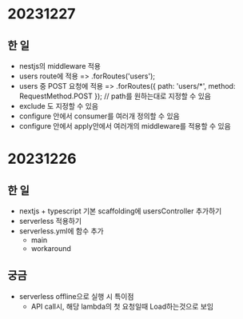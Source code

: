 # 20231227

## 한 일
- nestjs의 middleware 적용
- users route에 적용 => .forRoutes('users');
- users 중 POST 요청에 적용 => .forRoutes({ path: 'users/*', method: RequestMethod.POST }); // path를 원하는대로 지정할 수 있음
- exclude 도 지정할 수 있음
- configure 안에서 consumer를 여러개 정의할 수 있음
- configure 안에서 apply안에서 여러개의 middleware를 적용할 수 있음

# 20231226

## 한 일
- nextjs + typescript 기본 scaffolding에 usersController 추가하기
- serverless 적용하기
- serverless.yml에 함수 추가
  - main
  - workaround

## 궁금
- serverless offline으로 실행 시 특이점
  - API call시, 해당 lambda의 첫 요청일때 Load하는것으로 보임
